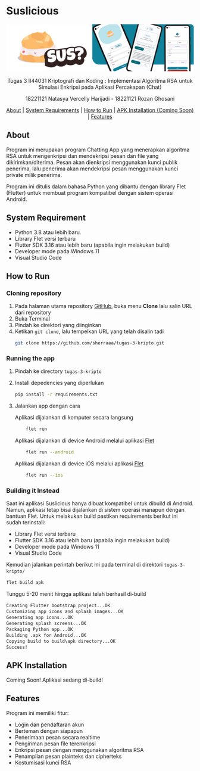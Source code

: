 # Suslicious

![alt text](/assets/header.png "Krip-Chip Icon")
  
<p align="center">
Tugas 3 II44031 Kriptografi dan Koding : Implementasi Algoritma RSA untuk Simulasi Enkripsi pada Aplikasi Percakapan (Chat)
</p>

<p align="center">
18221121 Natasya Vercelly Harijadi - 18221121 Rozan Ghosani
</p>

<p align="center">
  <a href="#about">About</a> |
  <a href="#system-requirement">System Requirements</a> |
  <a href="#how-to-run">How to Run</a> |
  <a href="#apk-installation">APK Installation (Coming Soon)</a> |
  <a href="#features">Features</a>
</p>

## About
Program ini merupakan program Chatting App yang menerapkan algoritma RSA untuk mengenkripsi dan mendekripsi pesan dan file yang dikirimkan/diterima. Pesan akan dienkripsi menggunakan kunci publik penerima, lalu penerima akan mendekripsi pesan menggunakan kunci private milik penerima.

Program ini ditulis dalam bahasa Python yang dibantu dengan library Flet (Flutter) untuk membuat program kompatibel dengan sistem operasi Android.

## System Requirement

- Python 3.8 atau lebih baru.
- Library Flet versi terbaru
- Flutter SDK 3.16 atau lebih baru (apabila ingin melakukan build)
- Developer mode pada Windows 11
- Visual Studio Code

## How to Run
### Cloning repository
1. Pada halaman utama repository [GitHub](https://github.com/sherraaa/tugas-3-kripto), buka menu **Clone** lalu salin URL dari repository
2. Buka Terminal
3. Pindah ke direktori yang diinginkan
4. Ketikan `git clone`, lalu tempelkan URL yang telah disalin tadi 
   ```sh
   git clone https://github.com/sherraaa/tugas-3-kripto.git
   ```

### Running the app
1. Pindah ke directory `tugas-3-kripto`
2. Install depedencies yang diperlukan
   ```sh
   pip install -r requirements.txt
   ```
3. Jalankan app dengan cara


    Aplikasi dijalankan di komputer secara langsung
    ```sh
        flet run
    ```

    Aplikasi dijalankan di device Android melalui aplikasi [Flet](https://play.google.com/store/apps/details?id=com.appveyor.flet)
    ```sh
        flet run --android
    ```

    Aplikasi dijalankan di device iOS melalui aplikasi [Flet](https://apps.apple.com/app/flet/id1624979699)
    ```sh
        flet run --ios
    ```

### Building it Instead
Saat ini aplikasi Suslicious hanya dibuat kompatibel untuk dibuild di Android. Namun, aplikasi tetap bisa dijalankan di sistem operasi manapun dengan bantuan Flet. Untuk melakukan build pastikan requirements berikut ini sudah terinstall:

- Library Flet versi terbaru
- Flutter SDK 3.16 atau lebih baru (apabila ingin melakukan build)
- Developer mode pada Windows 11
- Visual Studio Code

Kemudian jalankan perintah berikut ini pada terminal di direktori `tugas-3-kripto/`

```sh
flet build apk
```

Tunggu 5-20 menit hingga aplikasi telah berhasil di-build

```
Creating Flutter bootstrap project...OK
Customizing app icons and splash images...OK    
Generating app icons...OK
Generating splash screens...OK
Packaging Python app...OK
Building .apk for Android...OK
Copying build to build\apk directory...OK
Success!
```

## APK Installation
Coming Soon! Aplikasi sedang di-build!

## Features
Program ini memiliki fitur:
- Login dan pendaftaran akun
- Berteman dengan siapapun
- Penerimaan pesan secara realtime
- Pengiriman pesan file terenkripsi
- Enkripsi pesan dengan menggunakan algoritma RSA
- Penampilan pesan plainteks dan cipherteks
- Kostumisasi kunci RSA